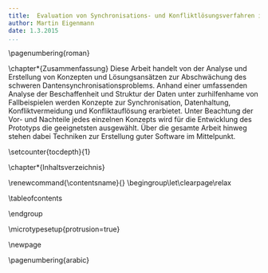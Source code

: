 ```yaml
---
title:  Evaluation von Synchronisations- und Konfliktlösungsverfahren im Web-Umfeld 
author: Martin Eigenmann
date: 1.3.2015
...
```



\pagenumbering{roman}


\chapter*{Zusammenfassung}
Diese Arbeit handelt von der Analyse und Erstellung von Konzepten und Lösungsansätzen zur Abschwächung des schweren Dantensynchronisationsproblems. Anhand einer umfassenden Analyse der Beschaffenheit und Struktur der Daten unter zurhilfenhame von Fallbeispielen werden Konzepte zur Synchronisation, Datenhaltung, Konfliktvermeidung und Konfliktauflösung erarbietet. Unter Beachtung der Vor- und Nachteile jedes einzelnen Konzepts wird für die Entwicklung des Prototyps die geeignetsten ausgewählt. Über die gesamte Arbeit hinweg stehen dabei Techniken zur Erstellung guter Software im Mittelpunkt.



\setcounter{tocdepth}{1}

\chapter*{Inhaltsverzeichnis}


\renewcommand{\contentsname}{} \begingroup\let\clearpage\relax

\tableofcontents

\endgroup


\microtypesetup{protrusion=true}

\newpage

\pagenumbering{arabic}

